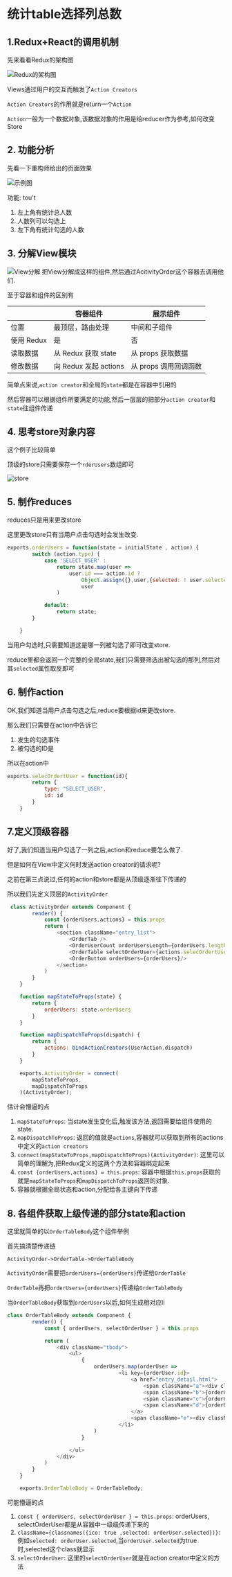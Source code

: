# 统计table选择列总数

## 1.Redux+React的调用机制

先来看看Redux的架构图

![Redux的架构图](TB1SsWQLFXXXXXMXVXXXXXXXXXX-1170-514.jpg_600x600.jpg)

Views通过用户的交互而触发了`Action Creators`

`Action Creators`的作用就是return一个`Action`

`Action`一般为一个数据对象,该数据对象的作用是给reducer作为参考,如何改变Store

## 2. 功能分析

先看一下重构师给出的页面效果

![示例图](QQ20160408-1.png)


功能:
tou't
1. 左上角有统计总人数
2. 人数列可以勾选上
3. 左下角有统计勾选的人数

## 3. 分解View模块

![View分解](QQ20160408-5.png)
把View分解成这样的组件,然后通过AcitivityOrder这个容器去调用他们.

至于容器和组件的区别有

|            | 容器组件              | 展示组件              |
|------------|-----------------------|-----------------------|
| 位置       | 最顶层，路由处理      | 中间和子组件          |
| 使用 Redux | 是                    | 否                    |
| 读取数据   | 从 Redux 获取 state   | 从 props 获取数据     |
| 修改数据   | 向 Redux 发起 actions | 从 props 调用回调函数 |

简单点来说,`action creator`和全局的`state`都是在容器中引用的

然后容器可以根据组件所要满足的功能,然后一层层的把部分`action creator`和`state`往组件传递

## 4. 思考store对象内容

这个例子比较简单

顶级的store只需要保存一个`rderUsers`数组即可

![store](QQ20160408-6.png)

## 5. 制作reduces

reduces只是用来更改store

这里更改store只有当用户点击勾选时会发生改变.

```javascript
exports.orderUsers = function(state = initialState , action) {
        switch (action.type) {
            case 'SELECT_USER' :
                return state.map(user =>
                    user.id === action.id ?
                        Object.assign({},user,{selected: ! user.selected}) :
                        user
                )

            default:
                return state;
        }

    }
```

当用户勾选时,只需要知道这是哪一列被勾选了即可改变store.

reduce里都会返回一个完整的全局state,我们只需要筛选出被勾选的那列,然后对其`selected`属性取反即可

## 6. 制作action

OK,我们知道当用户点击勾选之后,reduce要根据id来更改store.

那么我们只需要在action中告诉它

1. 发生的勾选事件
2. 被勾选的ID是

所以在action中

```javascript
exports.selecOrdertUser = function(id){
        return {
            type: "SELECT_USER",
            id: id
        }
    }
```

## 7.定义顶级容器

好了,我们知道当用户勾选了一列之后,action和reduce要怎么做了.

但是如何在View中定义何时发送action creator的请求呢?

之前在第三点说过,任何的action和store都是从顶级逐渐往下传递的

所以我们先定义顶层的`ActivityOrder`

```javascript
 class ActivityOrder extends Component {
        render() {
            const {orderUsers,actions} = this.props
            return (
                <section className="entry_list">
                    <OrderTab />
                    <OrderUserCount orderUsersLength={orderUsers.length}/>
                    <OrderTable selectOrderUser={actions.selecOrdertUser} orderUsers={orderUsers}/>
                    <OrderButtom orderUsers={orderUsers}/>
                </section>
            )
        }
    }

    function mapStateToProps(state) {
        return {
            orderUsers: state.orderUsers
        }
    }

    function mapDispatchToProps(dispatch) {
        return {
            actions: bindActionCreators(UserAction,dispatch)
        }
    }

    exports.ActivityOrder = connect(
        mapStateToProps,
        mapDispatchToProps
    )(ActivityOrder);
```

估计会懵逼的点

1. `mapStateToProps`: 当state发生变化后,触发该方法,返回需要给组件使用的state.
2. `mapDispatchToProps`: 返回的值就是`actions`,容器就可以获取到所有的actions中定义的`action creators`
3. `connect(mapStateToProps,mapDispatchToProps)(ActivityOrder)`: 这里可以简单的理解为,把Redux定义的这两个方法和容器绑定起来
4. `const {orderUsers,actions} = this.props`: 容器中根据`this.props`获取的就是`mapStateToProps`和`mapDispatchToProps`返回的对象.
5. 容器就根据全局状态和action,分配给各主键向下传递

## 8. 各组件获取上级传递的部分state和action

这里就简单的以`OrderTableBody`这个组件举例

首先搞清楚传递链

`ActivityOrder->OrderTable->OrderTableBody`

`ActivityOrder`需要把`orderUsers={orderUsers}`传递给`OrderTable`

`OrderTable`再把`orderUsers={orderUsers}`传递给`OrderTableBody`

当`OrderTableBody`获取到`orderUsers`以后,如何生成相对应li

```javascript
class OrderTableBody extends Component {
        render() {
            const { orderUsers, selectOrderUser } = this.props

            return (
                <div className="tbody">
                    <ul>
                        {
                            orderUsers.map(orderUser =>
                                    <li key={orderUser.id}>
                                        <a href="entry_detail.html">
                                            <span className="a"><div className="img"><img src={orderUser.title} /></div></span>
                                            <span className="b">{orderUser.name}</span>
                                            <span className="c">{orderUser.ticket}</span>
                                            <span className="d">{orderUser.price_num}</span>
                                        </a>
                                        <span className="e"><div className={classnames({ico: true ,selected: orderUser.selected})} onClick={() => selectOrderUser(orderUser.id)}></div></span>
                                    </li>
                            )
                        }

                    </ul>
                </div>
            )
        }
    }

    exports.OrderTableBody = OrderTableBody;
```

可能懵逼的点

1. `const { orderUsers, selectOrderUser } = this.props`: orderUsers, selectOrderUser都是从容器中一级级传递下来的
2. `className={classnames({ico: true ,selected: orderUser.selected})}`: 例如`selected: orderUser.selected`,当`orderUser.selected`为true时,selected这个class就显示
3. `selectOrderUser`: 这里的`selectOrderUser`就是在action creator中定义的方法


